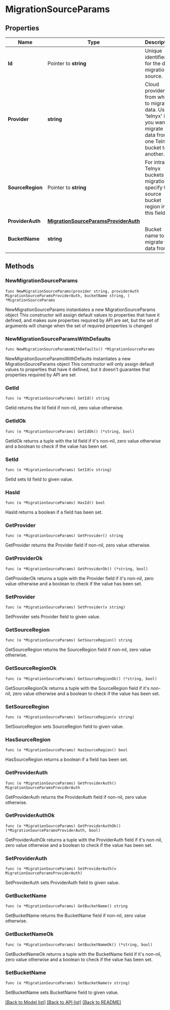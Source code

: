 # MigrationSourceParams

## Properties

Name | Type | Description | Notes
------------ | ------------- | ------------- | -------------
**Id** | Pointer to **string** | Unique identifier for the data migration source. | [optional] [readonly] 
**Provider** | **string** | Cloud provider from which to migrate data. Use &#39;telnyx&#39; if you want to migrate data from one Telnyx bucket to another. | 
**SourceRegion** | Pointer to **string** | For intra-Telnyx buckets migration, specify the source bucket region in this field. | [optional] 
**ProviderAuth** | [**MigrationSourceParamsProviderAuth**](MigrationSourceParamsProviderAuth.md) |  | 
**BucketName** | **string** | Bucket name to migrate the data from. | 

## Methods

### NewMigrationSourceParams

`func NewMigrationSourceParams(provider string, providerAuth MigrationSourceParamsProviderAuth, bucketName string, ) *MigrationSourceParams`

NewMigrationSourceParams instantiates a new MigrationSourceParams object
This constructor will assign default values to properties that have it defined,
and makes sure properties required by API are set, but the set of arguments
will change when the set of required properties is changed

### NewMigrationSourceParamsWithDefaults

`func NewMigrationSourceParamsWithDefaults() *MigrationSourceParams`

NewMigrationSourceParamsWithDefaults instantiates a new MigrationSourceParams object
This constructor will only assign default values to properties that have it defined,
but it doesn't guarantee that properties required by API are set

### GetId

`func (o *MigrationSourceParams) GetId() string`

GetId returns the Id field if non-nil, zero value otherwise.

### GetIdOk

`func (o *MigrationSourceParams) GetIdOk() (*string, bool)`

GetIdOk returns a tuple with the Id field if it's non-nil, zero value otherwise
and a boolean to check if the value has been set.

### SetId

`func (o *MigrationSourceParams) SetId(v string)`

SetId sets Id field to given value.

### HasId

`func (o *MigrationSourceParams) HasId() bool`

HasId returns a boolean if a field has been set.

### GetProvider

`func (o *MigrationSourceParams) GetProvider() string`

GetProvider returns the Provider field if non-nil, zero value otherwise.

### GetProviderOk

`func (o *MigrationSourceParams) GetProviderOk() (*string, bool)`

GetProviderOk returns a tuple with the Provider field if it's non-nil, zero value otherwise
and a boolean to check if the value has been set.

### SetProvider

`func (o *MigrationSourceParams) SetProvider(v string)`

SetProvider sets Provider field to given value.


### GetSourceRegion

`func (o *MigrationSourceParams) GetSourceRegion() string`

GetSourceRegion returns the SourceRegion field if non-nil, zero value otherwise.

### GetSourceRegionOk

`func (o *MigrationSourceParams) GetSourceRegionOk() (*string, bool)`

GetSourceRegionOk returns a tuple with the SourceRegion field if it's non-nil, zero value otherwise
and a boolean to check if the value has been set.

### SetSourceRegion

`func (o *MigrationSourceParams) SetSourceRegion(v string)`

SetSourceRegion sets SourceRegion field to given value.

### HasSourceRegion

`func (o *MigrationSourceParams) HasSourceRegion() bool`

HasSourceRegion returns a boolean if a field has been set.

### GetProviderAuth

`func (o *MigrationSourceParams) GetProviderAuth() MigrationSourceParamsProviderAuth`

GetProviderAuth returns the ProviderAuth field if non-nil, zero value otherwise.

### GetProviderAuthOk

`func (o *MigrationSourceParams) GetProviderAuthOk() (*MigrationSourceParamsProviderAuth, bool)`

GetProviderAuthOk returns a tuple with the ProviderAuth field if it's non-nil, zero value otherwise
and a boolean to check if the value has been set.

### SetProviderAuth

`func (o *MigrationSourceParams) SetProviderAuth(v MigrationSourceParamsProviderAuth)`

SetProviderAuth sets ProviderAuth field to given value.


### GetBucketName

`func (o *MigrationSourceParams) GetBucketName() string`

GetBucketName returns the BucketName field if non-nil, zero value otherwise.

### GetBucketNameOk

`func (o *MigrationSourceParams) GetBucketNameOk() (*string, bool)`

GetBucketNameOk returns a tuple with the BucketName field if it's non-nil, zero value otherwise
and a boolean to check if the value has been set.

### SetBucketName

`func (o *MigrationSourceParams) SetBucketName(v string)`

SetBucketName sets BucketName field to given value.



[[Back to Model list]](../README.md#documentation-for-models) [[Back to API list]](../README.md#documentation-for-api-endpoints) [[Back to README]](../README.md)


